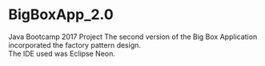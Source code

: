 # BigBoxApp_2.0
Java Bootcamp 2017 Project
The second version of the Big Box Application incorporated the factory pattern design.  
The IDE used was Eclipse Neon.
